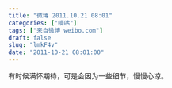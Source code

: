 ```yaml
---
title: "微博 2011.10.21 08:01"
categories: ["嘀咕"]
tags: ["来自微博 weibo.com"]
draft: false
slug: "lmkF4v"
date: "2011-10-21 08:01:00"
---
```


<p>有时候满怀期待，可是会因为一些细节，慢慢心凉。 ​​​​</p>
